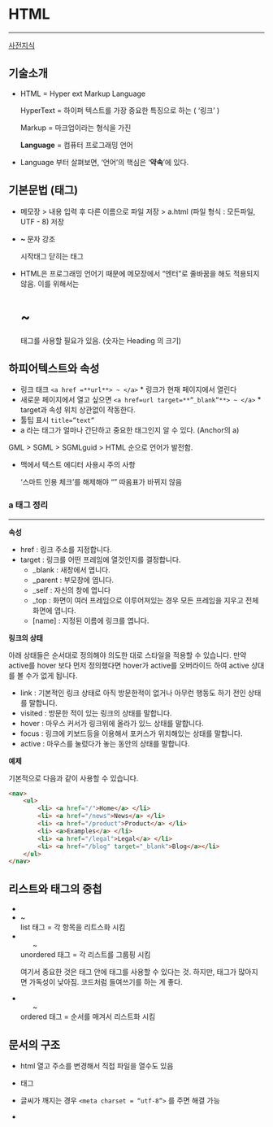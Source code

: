# HTML

------

[사전지식](https://www.notion.so/ab8ead10ef7d48f3b3b39fc65e72e84d)

## 기술소개

- HTML = Hyper ext Markup Language

  HyperText = 하이퍼 텍스트를 가장 중요한 특징으로 하는 ( ‘링크’ )

  Markup = 마크업이라는 형식을 가진

  **Language** = 컴퓨터 프로그래밍 언어

- Language 부터 살펴보면, ‘언어’의 핵심은 ‘**약속**’에 있다.

## 기본문법 (태그)

- 메모장 > 내용 입력 후 다른 이름으로 파일 저장 > a.html (파일 형식 : 모든파일, UTF - 8) 저장

- <strong> ~ </strong> 문자 강조

  시작태그       닫히는 태그

- HTML은 프로그래밍 언어기 때문에 메모장에서 “엔터”로 줄바꿈을 해도 적용되지 않음. 이를 위해서는

  <h1> ~ </h1>태그를 사용할 필요가 있음. (숫자는 Heading 의 크기)

## 하피어텍스트와 속성

- 링크 태크 `<a href =**url**> ~ </a>` * 링크가 현재 페이지에서 열린다
- 새로운 페이지에서 열고 싶으면 `<a href=url target=**”_blank”**> ~ </a>` * target과 속성 위치 상관없이 작동한다.
- 툴팁 표시 `title=”text”`
- a 라는 태그가 얼마나 간단하고 중요한 태그인지 알 수 있다. (Anchor의 a)

GML > SGML > SGMLguid > HTML 순으로 언어가 발전함.

- 맥에서 텍스트 에디터 사용시 주의 사항

  ‘스마트 인용 체크’를 해제해야 “” 따옴표가 바뀌지 않음

### a 태그 정리

------

**속성**

- href : 링크 주소를 지정합니다.
- target : 링크를 어떤 프레임에 열것인지를 결정합니다.
  - _blank : 새창에서 엽니다.
  - _parent : 부모창에 엽니다.
  - _self : 자신의 창에 엽니다
  - _top : 화면이 여러 프레임으로 이루어져있는 경우 모든 프레임을 지우고 전체 화면에 엽니다.
  - [name] : 지정된 이름에 링크를 엽니다.

**링크의 상태**

아래 상태들은 순서대로 정의해야 의도한 대로 스타일을 적용할 수 있습니다. 만약 active를 hover 보다 먼저 정의했다면 hover가 active를 오버라이드 하여 active 상대를 볼 수가 없게 됩니다.

- link : 기본적인 링크 상태로 아직 방문한적이 없거나 아무런 행동도 하기 전인 상태를 말합니다.
- visited : 방문한 적이 있는 링크의 상태를 말합니다.
- hover : 마우스 커서가 링크위에 올라가 있느 상태를 말합니다.
- focus : 링크에 키보드등을 이용해서 포커스가 위치해있는 상태를 말합니다.
- active : 마우스를 눌렀다가 놓는 동안의 상태를 말합니다.

**예제**

기본적으로 다음과 같이 사용할 수 있습니다.

```html
<nav>
    <ul>
        <li> <a href="/">Home</a> </li>
        <li> <a href="/news">News</a> </li>
        <li> <a href="/product">Product</a> </li>
        <li> <a>Examples</a> </li>
        <li> <a href="/legal">Legal</a> </li>
        <li> <a href="/blog" target="_blank">Blog</a></li>        
    </ul>
</nav>
```

## 리스트와 태그의 중첩

- <li> ~ </li> list 태그 = 각 항목을 리트스화 시킴

- <ul> ~ </ul> unordered 태그 = 각 리스트를 그룹핑 시킴

  여기서 중요한 것은 태그 안에 태그를 사용할 수 있다는 것. 하지만, 태그가 많아지면 가독성이 낮아짐. 코드처럼 들여쓰기를 하는 게 좋다.

- <ol> ~ </ol> ordered 태그 = 순서를 매겨서 리스트화 시킴

## 문서의 구조

- html 열고 주소를 변경해서 직접 파일을 열수도 있음

- <title> ~ </title> 태그

- 글씨가 깨지는 경우 `<meta charset = “utf-8”>` 를 주면 해결 가능

- <title> 이나 <meta~~> 태그는 웹브라우저의 본문에 해당하지 않는 태그이다. 

  문서를 수식하는 부가적인 정보에 해당

  하는 태그이다.

  - 본문이란? 말 그대로 텍스트 내용이 아닌 웹 구성의 본문

- <head>와 <body> 태그를 통해 본문과 본문이 아닌 태그들을 구분한다 > 전체 범위의 <html> 태그가 있다.

## DOCTYPE

- <!DOCTYPE html>

  **Doc**ument **type** declaration  = 문서 타입 선언

## 웹사이트 만들기

- 파일 항목들을 세분화 하기 전에 링크를 먼저 만들어두고 파일을 만드는 것이 좋다.

![Untitled](https://s3-us-west-2.amazonaws.com/secure.notion-static.com/8d466c88-8c01-4244-be49-6e74b7e9cf17/Untitled.png)

> 링크 url 태그를 먼저 생성 후 같은 파일명을 가진 html을 생성하여      작업하면 더욱 편하다.

- 이번 작업을 통해 어떤 태그가 존재하고 무엇을 모르는지 파악이 가능하게 되었으므로, 검색하는 법을 터득하여 활용할 수 있다.

## HTML의 변천사와 통계

- html 통계 https://www.advancedwebranking.com/seo/html-study/
- html 연대기 http://www.martinrinehart.com/frontend-engineering/engineers/html/html-tag-history.html

## 단락 - P

- paragraph의 줄임말로 단락을 표현할 때 사용. 줄 바꿈의 간격이 고정임.

```html
<html>
    <head><meta charset="utf-8"></head>
    <body>
 
<p>HyperText Markup Language, commonly referred to as HTML, is the standard markup language used to create web pages. Along with CSS, and JavaScript, HTML is a cornerstone technology, used by most websites to create visually engaging webpages, user interfaces for web applications, and user interfaces for many mobile applications.[1] Web browsers can read HTML files and render them into visible or audible web pages. HTML describes the structure of a website semantically along with cues for presentation, making it a markup language, rather than a programming language.</p>
 
<p>HTML elements form the building blocks of all websites. HTML allows images and objects to be embedded and can be used to create interactive forms. It provides a means to create structured documents by denoting structural semantics for text such as headings, paragraphs, lists, links, quotes and other items.</p>
 
<p>The language is written in the form of HTML elements consisting of tags enclosed in angle brackets . Browsers do not display the HTML tags and scripts, but use them to interpret the content of the page.</p>
    </body>
</html>
```

## 줄바꿈 - <br>

- 새로운 행에서부터 입력이 시작되도록 함. A forced line-break의 줄임말

```html
<html>
<head><meta charset="utf-8"></head>
<body>
HyperText Markup Language, commonly referred to as HTML, is the standard markup language used to create web pages. Along with CSS, and JavaScript, HTML is a cornerstone technology, used by most websites to create visually engaging webpages, user interfaces for web applications, and user interfaces for many mobile applications.[1] Web browsers can read HTML files and render them into visible or audible web pages. HTML describes the structure of a website semantically along with cues for presentation, making it a markup language, rather than a programming language.<br><br><br>
 
HTML elements form the building blocks of all websites. HTML allows images and objects to be embedded and can be used to create interactive forms. It provides a means to create structured documents by denoting structural semantics for text such as headings, paragraphs, lists, links, quotes and other items.<br><br><br>
 
The language is written in the form of HTML elements consisting of tags enclosed in angle brackets. Browsers do not display the HTML tags and scripts, but use them to interpret the content of the page<br><br><br>
</body>
</html>

//우측 끝에 <br><br><br>
```

## 이미지 - img

![Untitled](https://s3-us-west-2.amazonaws.com/secure.notion-static.com/b4f318af-ace0-40b6-8576-d220fa3e3db9/Untitled.png)

- “img123”이라는 파일명의 이미지 파일을 적용.

- 만약 파일명이 바뀌거나 파일이 깨져 이미지 표시가 불가능한 경우

  Alternative text (**alt**) 태그를 이용하여 텍스트로 대체가 가능하다.

- 이미지 파일의 <**title>** 태그는 이미지 위에 마우스를 올려 놓으면 툴팁을 표시해준다.

## 표 - table

![Untitled](https://s3-us-west-2.amazonaws.com/secure.notion-static.com/dda5fbe3-b19a-4fb9-a308-2ae2a3ea6c1b/Untitled.png)

- <table> 태그로 내용을 전부 감싼다.
  - border 속성을 주면 테이블 데이터에 테두리를 만들 수 있다.
- <td> 태그로 테이블 데이터를 정한다.
- <tr>로 같은 행에 속하는 테이블 데이터들을 묶어준다.
- 예전에는 웹페이지의 레이아웃을 잡을 때 하나의 큰 테이블들을 만들어 나눴다.

## 입력양식 - form

![Untitled](https://s3-us-west-2.amazonaws.com/secure.notion-static.com/dbbf7c61-13b5-47f5-9a8e-ba0f3f7694ea/Untitled.png)

![Untitled](https://s3-us-west-2.amazonaws.com/secure.notion-static.com/11089adc-ebc1-4e2a-a3a5-c101a1337721/Untitled.png)

- <intpu> 태그 사용
  - type : 데이터의 타입
    - password / submit 등
  - name : 각 컨드롤의 이름 지정
- <form> 태그 : 사용자로부터 전송받은 정보를 서버로 전송

## 텍스트 입력

```html
<html>
<head>
    <meta charset="utf-8">
</head>
<body>
    <form action="">
        <p>text : <input type="text" name="id" value="default value"></p>
        <p>password : <input type="password" name="pwd" value="default value"></p>
        <p>textarea :
            <textarea cols="50" rows="2">**default value**</textarea>
        </p>
    </form>
</body>
</html>
```

- <input> 태그의 value 속성 : 기본값 설정
- <textarea> 태그
  - cols : 텍스트 공간의 열을 지정
  - row : 텍스트 공안의 행을 지정
  - 기본값 설정은 컨텐츠 내용에 넣으면 됨

## 선택 - Dropdown List

```html
<html>
<head>
  <meta charset="utf-8">
</head>
  <body>
    <form action="<http://localhost/color.php>">
      <h1>색상</h1>
      <select name="color">
        <option value="red">붉은색</option>
        <option value="blue">검은색</option>
        <option value="black">파란색</option>
      </select>
      <h1>색상2 (다중선택)</h1>
      <select name="color2" multiple>
        <option value="red">붉은색</option>
        <option value="blue">검은색</option>
        <option value="black">파란색</option>
      </select>
      <input type="submit">
    </form>
  </body>
<html>
```

- <select> 태그를 통해 콤보 박스 생성
  - name속성을 지정해주지 않으면 form을 통해 정보 전달이 불가
  - 색상2 에서 사용된 것과 같이 multiple 속성 사용하면 다중선택 콤보박스 사용 가능. (가시성이 좋지 않아 체크박스를 더 많이 사용함)
- <option> 태그 : select 태그를 통해 생성된 콤보 박스 안에 옵션 제공

## 버튼 - Button

```html
<html>
<head>
  <meta charset="utf-8">
</head>
  <body>
   <form action="<http://localhost/form.php>">
    <input type="text">
     <input type="submit" value="전송">
     <input type="button" value="버튼" onclick="alert('hello world')">
     <input type="reset">
    </form>
  </body>
</html>
```

- <input>태그
  - reset : 위의 input text 타입 안에 적힌 내용을 초기화 시킨다.
  - value : 제출 혹은 버튼 타입의 기본값으로 설정된 버튼명?을 변경

## 데이터 전송 - Hidden Field

```html
<html>
<head>
  <meta charset="utf-8"></head>
  <body>
   <form action="<http://localhost/hidden.php>">
     <input type="text" name="id" value="">
     <input type="hidden" name="hide" value="egoing">
     <input type="submit" name="" value="섭밋">
    </form>
  </body>
</html>
```

- input 태그의 hidden 타입을 통해 시각적으로 보이지 않는 정보를 전송하는 것이 가능함.

## 컨트롤의 제목 - Label

```html
<html>
<head>
  <meta charset="utf-8">
</head>
  <body>
    <form action="">
      <p>
        **<label for="id_txt">text :</label>**
        <input id="id_txt" type="text" name="id" value="default value">
      </p>
      <p>
        <label for="psd_txt">password :</label>
        <input id="psd_txt" type="password" name="pwd" value="default value">
      </p>
      <p>
        **<label>textarea :
          <textarea name="name" rows="8" cols="80">default value</textarea>
        </label>**
      </p>
      <p>
        <label>
          <input type="checkbox" name="color" value="red">붉은색
        </label>
      </p>
      <p>
        <label for="color_blue">
          <input id="color_blue" type="checkbox" name="color" value="blue">파란색
        </label>
      </p>
    </form>
  </body>
</html>
```

- label 태그를 통해 내가 명시한 텍스트 들을 묶어줄 수 있음. 체크박스를 예시로 들면 체크 박스를 직접 클릭하는 것이 아닌 label 태그를 통해 텍스트와 체크박스를 하나의 label로 만들면  “붉은색”이라는 텍스트를 눌러도 체크가 되게 만들 수 있음.

- label 태그를 통해 묶는 방법은 2가지로 첫 번째 방법은

  ```html
  <p>
          **<label for="id_txt">text :</label>**
          <input id="id_txt" type="text" name="id" value="default value">
        </p>
  ```

  이와 같이 for 속성과 id 속성을 주어 하나로 묶는 방법과

  ```html
   **<label>textarea :
            <textarea name="name" rows="8" cols="80">default value</textarea>
          </label>**
  ```

  이와 같이 전체를 label로 감싸는 방법이 있다.

## Method

```html
<!DOCTYPE html>
<html>
  <head>
    <meta charset="utf-8">
  </head>
  <body>
    <form action="<http://localhost/method.php>" method="post">
      <input type="text" name="id">
      <input type="password" name="pwd">
      <input type="submit">
    </form>
  </body>
</html>
```

- form 태그를 사용할 때 method 속성을 사용할 수 있는데, method 속성을 입력하지 않고 그냥 사용하면 “get” 방식으로 작동한다.

  get 방식은 input 태그로부터 받은 정보를 서버에 전송할 때 정보들을 숨기지 않고 노출시킨채로 전송한다. 따라서, 이 정보를 숨기고 싶은 경우에는 form 태그에서 method 속성을 **“post”**로 지정하여 사용하면 된다.

## 파일 업로드 - Upload

```html
<html>
    <head>
        <meta charset="utf-8">
    </head>
    <body>
        <form action="<http://localhost/upload.php>" method="post" enctype="multipart/form-data">
            **<input type="file" name="profile">**
            <input type="submit">
        </form>
    </body>
</html>
```

- 파일을 업로드 하려는 기능이 하나라도 있다면 form 태그 중 **enctype 속성을 "multipart/form-data"으로 해야 한다고 외워두자.**
- 파일 UI를 만드는 것은 **input 태그** 라는 것을 기억해 두자.

## Meta

```html
<!DOCTYPE html>
<html>
  <head>
    <meta charset="utf-8">
    <meta name="description" content="생활코딩의 소개">
    <meta name="keywords" content="코딩, coding, 생활코딩">
    <meta name="author" content="me">
    <meta http-equiv="refresh" content="30">
  </head>
  <body>
    생활코딩은 일반인에게 프로그래밍을 알려주는 온/오프라인 강의입니다.
  </body>
</html>
```

- <meta name="description" content="생활코딩의 소개> : 요약으로 사용될 수 있음.
- <meta name="keywords" content="코딩, coding, 생활코딩"> : 키워드로 사용될 수 있음.
- <meta name="author" content="me"> : 저자표시로 사용될 수 있음.
- <meta http-equiv="refresh" content="30"> 페이지를 30초마다 새로고침.

## 의미론적 태그 - Semantic

- 문서의 정보를 보다 잘 표현하기 위해서는 의미에 맞는 태그를 잘 사용해야 합니다. 특히 HTML5에서는 웹페이지에서 통상 많이 사용하는 구조에 의미를 분명히 부여하기 위해서 의미론적 태그(semantic element)를 새롭게 정의해서 제공하고 있습니다. 그 목록은 아래와 같습니다.

| article | 본문                                                        |
| ------- | ----------------------------------------------------------- |
| aside   | 광고와 같이 페이지의 내용과는 관계가 적은 내용들            |
| details | 기본적으로 표시되지 화면에 표시되지 않는 정보들을 정의      |
| figure  | 삽화나 다이어그램과 같은 부가적인 요소를 정의               |
| footer  | 화면의 하단에 위치하는 사이트나 문서의 전체적인 정보를 정의 |
| header  | 화면의 상단에 위치하는 사이트나 문서의 전체적인 정보를 정의 |
| main    | 문서에서 가장 중심이 되는 컨텐츠를 정의                     |
| mark    | 참조나 하이라이트 표시를 필요로 하는 문자를 정의            |
| nav     | 문서의 네비게이션 항목을 정의                               |
| section | 문서의 구획들을 정의 (참고)                                 |
| time    | 시간을 정의                                                 |

```html
<html>
<head>
 <title> 나의 흐트믈 공부 </title>
 <meta charset="utf-8">
</head>
<body>
  <header>
    <h1><a href="index.html">Html</a></h1>
  </header>
<section>
  <nav>
    <ol>
      <li><a href="1.html">기술소개</a></li>
      <li><a href="2.html">기본문법</a></li>
      <li><a href="3.html">하이퍼텍스트와 속성</a></li>
      <li><a href="4.html">리스트와 태그의 중첩</a></li>
    </ol>
  </nav>
  <article>
    <h2>응</h2>
    응
  </article>
</section>
<footer>
  <ul>
    <li><a href="privacy.html">개인보호정책</a></li>
    <li><a href="about.html">회사소개</a></li>
  </ul>
</footer>
</body>
</html>
```

- 역할이 분명한 태그들은 그대로 사용하고, 역할 구분이 모호하면 section 태그로 구분해준다.